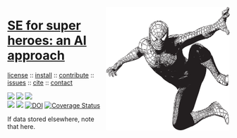 <a class=sehero name=top><img align=right width=280 src="https://github.com/sehero/lua/blob/master/etc/doc/docs/assets/img/spiderman.png">
<h1><a href="/README.md#top">SE for super heroes: an AI approach</a></h1> 
<p> <a
href="https://github.com/sehero/lua/blob/master/LICENSE">license</a> :: <a
href="https://github.com/sehero/lua/blob/master/INSTALL.md#top">install</a> :: <a
href="https://github.com/sehero/lua/blob/master/CODE_OF_CONDUCT.md#top">contribute</a> :: <a
href="https://github.com/sehero/lua/issues">issues</a> :: <a
href="https://github.com/sehero/lua/blob/master/CITATION.md#top">cite</a> :: <a
href="https://github.com/sehero/lua/blob/master/CONTACT.md#top">contact</a> </p><p> 
<img src="https://img.shields.io/badge/license-mit-red">   
<img src="https://img.shields.io/badge/language-lua-orange">    
<img src="https://img.shields.io/badge/purpose-ai,se-blueviolet"><br>
<img src="https://img.shields.io/badge/platform-mac,*nux-informational">
<a href="https://travis-ci.org/github/sehero/lua"><img 
src="https://travis-ci.org/sehero/lua.svg?branch=master"></a>
<a href="https://zenodo.org/badge/latestdoi/263210595"><img src="https://zenodo.org/badge/263210595.svg" alt="DOI"></a>
<a href='https://coveralls.io/github/sehero/lua?branch=master'><img src='https://coveralls.io/repos/github/sehero/lua/badge.svg?branch=master' alt='Coverage Status' /></a></p>



If data stored elsewhere, note that here.
